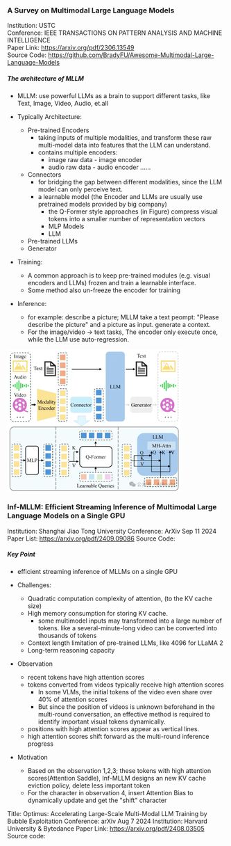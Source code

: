 ### A Survey on Multimodal Large Language Models
Institution: USTC   
Conference: IEEE TRANSACTIONS ON PATTERN ANALYSIS AND MACHINE INTELLIGENCE    
Paper Link: https://arxiv.org/pdf/2306.13549    
Source Code: https://github.com/BradyFU/Awesome-Multimodal-Large-Language-Models    

##### The architecture of MLLM
- MLLM: use powerful LLMs as a brain to support different tasks, like Text, Image, Video, Audio, et.all
- Typically Architecture:
    - Pre-trained Encoders
        - taking inputs of multiple modalities, and transform these raw multi-model data into features that the LLM can understand.
        - contains multiple encoders: 
            - image raw data  -  image encoder
            - audio raw data  -  audio encoder
            ......
    - Connectors
        - for bridging the gap between different modalities, since the LLM model can only perceive text.
        - a learnable model (the Encoder and LLMs are usually use pretrained models provided by big company)
            - the Q-Former style approaches (in Figure) compress visual tokens into a smaller number of representation vectors
            - MLP Models
            - LLM 
    - Pre-trained LLMs
    - Generator

- Training:
    - A common approach is to keep pre-trained modules (e.g. visual encoders and LLMs) frozen and train a learnable interface.
    - Some method also un-freeze the encoder for training

- Inference:
    - for example: describe a picture; MLLM take a text peompt: "Please describe the picture" and a picture as input. generate a context.
    - For the image/video -> text tasks, The encoder only execute once, while the LLM use auto-regression.

<img src="./pictures/MLLM-Architeture.webp" width=400>

### Inf-MLLM: Efficient Streaming Inference of Multimodal Large Language Models on a Single GPU
Institution: Shanghai Jiao Tong University
Conference: ArXiv Sep 11 2024
Paper List: https://arxiv.org/pdf/2409.09086
Source Code:

##### Key Point
- efficient streaming inference of MLLMs on a single GPU
- Challenges:
    - Quadratic computation complexity of attention, (to the KV cache size)
    - High memory consumption for storing KV cache.
        - some multimodel inputs may transformed into a large number of tokens. like a several-minute-long video can be converted into thousands of tokens 
    - Context length limitation of pre-trained LLMs, like 4096 for LLaMA 2
    - Long-term reasoning capacity

- Observation
    - recent tokens have high attention scores
    - tokens converted from videos typically receive high attention scores
        - In some VLMs, the initial tokens of the video even share over 40% of attention scores
        - But since the position of videos is unknown beforehand in the multi-round conversation, an effective method is required to identify important visual tokens dynamically.
    - positions with high attention scores appear as vertical lines.
    - high attention scores shift forward as the multi-round inference progress

- Motivation
    - Based on the observation 1,2,3; these tokens with high attention scores(Attention Saddle), Inf-MLLM designs an new KV cache eviction policy, delete less important token
    - For the character in observation 4, insert Attention Bias to dynamically update and get the "shift" character


Title: Optimus: Accelerating Large-Scale Multi-Modal LLM Training by Bubble Exploitation 
Conference: arXiv Aug 7 2024 
Institution: Harvard University & Bytedance 
Paper Link: https://arxiv.org/pdf/2408.03505 
Source code:  

